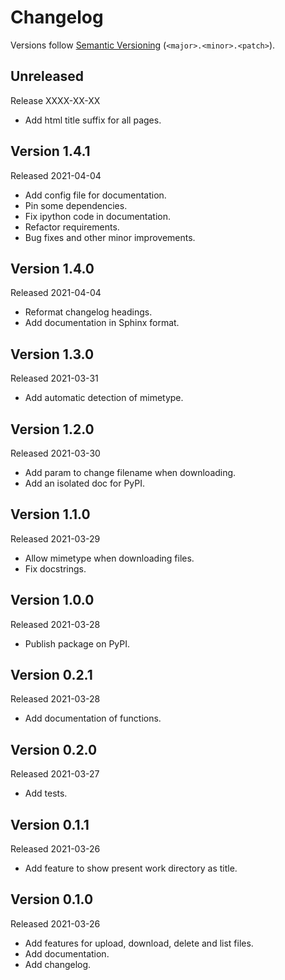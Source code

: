 # Changelog

Versions follow [Semantic Versioning](https://semver.org/) (`<major>.<minor>.<patch>`).

## Unreleased

Release XXXX-XX-XX

- Add html title suffix for all pages.

## Version 1.4.1

Released 2021-04-04

- Add config file for documentation.
- Pin some dependencies.
- Fix ipython code in documentation.
- Refactor requirements.
- Bug fixes and other minor improvements.

## Version 1.4.0

Released 2021-04-04

- Reformat changelog headings.
- Add documentation in Sphinx format.

## Version 1.3.0

Released 2021-03-31

- Add automatic detection of mimetype.

## Version 1.2.0

Released 2021-03-30

- Add param to change filename when downloading.
- Add an isolated doc for PyPI.

## Version 1.1.0

Released 2021-03-29

- Allow mimetype when downloading files.
- Fix docstrings.

## Version 1.0.0

Released 2021-03-28

- Publish package on PyPI.

## Version 0.2.1

Released 2021-03-28

- Add documentation of functions.

## Version 0.2.0

Released 2021-03-27

- Add tests.

## Version 0.1.1

Released 2021-03-26

- Add feature to show present work directory as title.

## Version 0.1.0

Released 2021-03-26

- Add features for upload, download, delete and list files.
- Add documentation.
- Add changelog.
